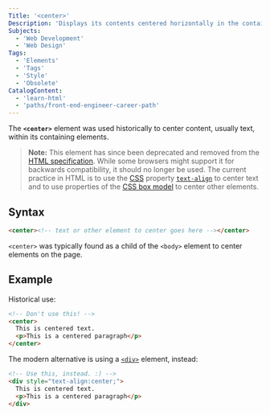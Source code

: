 ```yaml
---
Title: '<center>'
Description: 'Displays its contents centered horizontally in the containing element. This is now deprecated and CSS should be used instead.'
Subjects:
  - 'Web Development'
  - 'Web Design'
Tags:
  - 'Elements'
  - 'Tags'
  - 'Style'
  - 'Obsolete'
CatalogContent:
  - 'learn-html'
  - 'paths/front-end-engineer-career-path'
---
```


The **`<center>`** element was used historically to center content, usually text, within its containing elements.

> **Note:** This element has since been deprecated and removed from the [HTML specification](https://html.spec.whatwg.org/). While some browsers might support it for backwards compatibility, it should no longer be used. The current practice in HTML is to use the [CSS](https://www.codecademy.com/resources/docs/css) property [`text-align`](https://www.codecademy.com/resources/docs/css/typography/text-align) to center text and to use properties of the [CSS box model](https://www.codecademy.com/resources/docs/css/box-model) to center other elements.

## Syntax

```html
<center><!-- text or other element to center goes here --></center>
```

`<center>` was typically found as a child of the `<body>` element to center elements on the page.

## Example

Historical use:

```html
<!-- Don't use this! -->
<center>
  This is centered text.
  <p>This is a centered paragraph</p>
</center>
```

The modern alternative is using a [`<div>`](https://www.codecademy.com/resources/docs/html/elements/div) element, instead:

```html
<!-- Use this, instead. :) -->
<div style="text-align:center;">
  This is centered text.
  <p>This is a centered paragraph</p>
</div>
```
